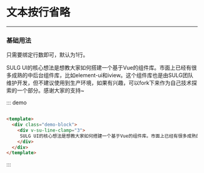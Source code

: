 <!--
 * @description: 
 * @author: 小羽
 * @Date: 2021-02-10 10:28:33
 * @LastEditTime: 2021-04-11 11:20:21
 * @Copyright: 1.0.0
-->
<style>
  .w__tag{
    margin-right: 10px;
  }
</style>

# 文本按行省略
----
### 基础用法

只需要绑定行数即可，默认为1行。

<div class="demo-block">
  <div v-su-line-clamp="3">
    SULG UI的核心想法是想教大家如何搭建一个基于Vue的组件库。市面上已经有很多成熟的中后台组件库，比如element-ui和iview。这个组件库也是由SULG团队维护开发，但不建议使用到生产环境，如果有兴趣，可以fork下来作为自己技术探索的一个部分。感谢大家的支持~
  </div>
</div>

::: demo
```html

<template>
  <div class="demo-block">
    <div v-su-line-clamp="3">
     SULG UI的核心想法是想教大家如何搭建一个基于Vue的组件库。市面上已经有很多成熟的中后台组件库，比如element-ui和iview。这个组件库也是由SULG团队维护开发，但不建议使用到生产环境，如果有兴趣，可以fork下来作为自己技术探索的一个部分。感谢大家的支持~
    </div>
  </div>
</template>

```
:::




<!-- 
## 参数

| 参数      | 说明          | 类型      | 可选值                           | 默认值  |
|---------- |-------------- |---------- |--------------------------------  |-------- |
| amount | 显示的数字（必须） | Number | — |  |
| time | 持续时间 | Number | — | 1000 |
| start | 开始变化 | Boolean | — | true |
| thousand | 千分位 | Boolean | — | false | -->


